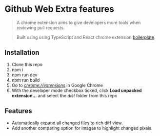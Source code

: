 # Github Web Extra features
> A chrome extension aims to give developers more tools when reviewing pull requests. 

> Built using using TypeScript and React chrome extension [boilerplate](https://github.com/jhen0409/react-chrome-extension-boilerplate).

## Installation
1. Clone this repo
2. npm i
3. npm run dev
4. npm run build
5. Go to [_chrome://extensions_](chrome://extensions) in Google Chrome
6. With the developer mode checkbox ticked, click **Load unpacked extension...** and select the _dist_ folder from this repo

## Features
- Automatically expand all changed files to rich diff view.
- Add another comparing option for images to highlight changed pixels.
